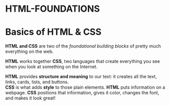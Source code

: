 # HTML-FOUNDATIONS

# Basics of HTML & CSS

**HTML and CSS** are two of the *foundational building blocks* of pretty much everything on the web.

**HTML** works together **CSS**, two languages that create everything you see when you look at something on the Internet.

**HTML** provides **structure and meaning** to our text: it creates all the text, links, cards, lists, and buttons.<br>
**CSS** is what adds **style** to those plain elements.
**HTML** puts information on a webpage.
**CSS** positions that information, gives it color, changes the font, and makes it look great!